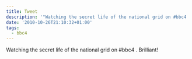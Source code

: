```yaml
---
title: Tweet
description: '"Watching the secret life of the national grid on #bbc4 . Brilliant!"'
date: '2010-10-26T21:10:32+01:00'
tags:
  - bbc4
---
```

Watching the secret life of the national grid on #bbc4 . Brilliant!
